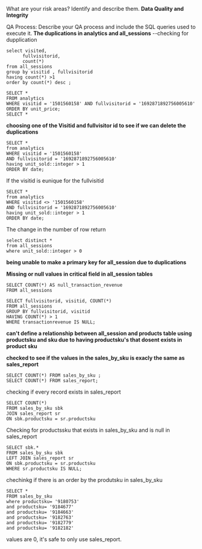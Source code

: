 What are your risk areas? Identify and describe them.
**Data Quality and Integrity**



QA Process:
Describe your QA process and include the SQL queries used to execute it.
**The duplications in analytics and all_sessions**
 --checking for dupplication
```
select visited,
      fullvisitorid,
      count(*) 
from all_sessions
group by visitid , fullvisitorid
having count(*) >1
order by count(*) desc ;
```
```
SELECT *
FROM analytics
WHERE visitid = '1501560158' AND fullvisitorid = '1692871892756005610'
ORDER BY unit_price;
SELECT *
```
**choosing one of the Visitid and fullvisitor id to see if we can delete the duplications** 
```
SELECT *
from analytics 
WHERE visitid = '1501560158'
AND fullvisitorid = '1692871892756005610' 
having unit_sold::integer > 1
ORDER BY date;
```
If the visitid is eunique for the fullvisitid
```
SELECT *
from analytics 
WHERE visitid <> '1501560158'
AND fullvisitorid = '1692871892756005610' 
having unit_sold::integer > 1
ORDER BY date;
```
The change in the number of row return 
```
select distinct *
from all_sessions
where unit_sold::integer > 0
```
**being unable to make a primary key for all_session due to duplications**

**Missing or null values in critical field in all_session tables**
```
SELECT COUNT(*) AS null_transaction_revenue
FROM all_sessions
```
```
SELECT fullvisitorid, visitid, COUNT(*)
FROM all_sessions
GROUP BY fullvisitorid, visitid
HAVING COUNT(*) > 1
WHERE transactionrevenue IS NULL;
```
**can't define a relationship between all_session and products table using productsku and sku due to having productsku's that dosent exists in product sku**

**checked to see if the values in the sales_by_sku is exacly the same as sales_report**
```
SELECT COUNT(*) FROM sales_by_sku ;
SELECT COUNT(*) FROM sales_report;
```
checking if every record exists in sales_report 
```
SELECT COUNT(*)
FROM sales_by_sku sbk
JOIN sales_report sr
ON sbk.productsku = sr.productsku
```
Checking for productssku that exists in sales_by_sku and is null in sales_report
```
SELECT sbk.*
FROM sales_by_sku sbk
LEFT JOIN sales_report sr
ON sbk.productsku = sr.productsku 
WHERE sr.productsku IS NULL;
```
chechinkg if there is an order by the produtsku in sales_by_sku 
```
SELECT *
FROM sales_by_sku
where productsku= '9180753'
and productsku= '9184677' 
and productsku= '9184663' 
and productsku= '9182763'
and productsku= '9182779' 
and productsku= '9182182'
```
values are 0, it's safe to only use sales_report.
